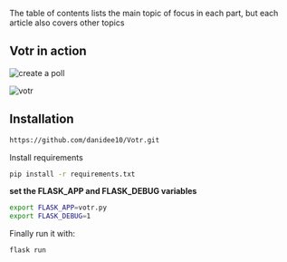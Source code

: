 The table of contents lists the main topic of focus in each part, but each article also covers other topics


## Votr in action

![create a poll](/static/images/screenshot.png)

![votr](/static/gifs/votr.gif)

## Installation

```bash
https://github.com/danidee10/Votr.git
```

Install requirements

```bash
pip install -r requirements.txt
```

**set the FLASK_APP and FLASK_DEBUG variables**

```bash
export FLASK_APP=votr.py
export FLASK_DEBUG=1
```

Finally run it with:

```bash
flask run
```
